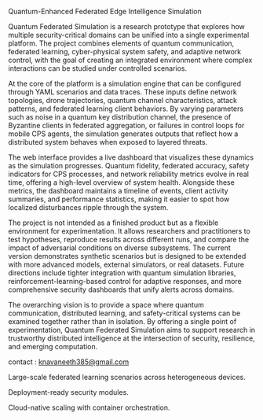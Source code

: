 Quantum-Enhanced Federated Edge Intelligence Simulation

Quantum Federated Simulation is a research prototype that explores how multiple security-critical domains can be unified into a single experimental platform. The project combines elements of quantum communication, federated learning, cyber-physical system safety, and adaptive network control, with the goal of creating an integrated environment where complex interactions can be studied under controlled scenarios.

At the core of the platform is a simulation engine that can be configured through YAML scenarios and data traces. These inputs define network topologies, drone trajectories, quantum channel characteristics, attack patterns, and federated learning client behaviors. By varying parameters such as noise in a quantum key distribution channel, the presence of Byzantine clients in federated aggregation, or failures in control loops for mobile CPS agents, the simulation generates outputs that reflect how a distributed system behaves when exposed to layered threats.

The web interface provides a live dashboard that visualizes these dynamics as the simulation progresses. Quantum fidelity, federated accuracy, safety indicators for CPS processes, and network reliability metrics evolve in real time, offering a high-level overview of system health. Alongside these metrics, the dashboard maintains a timeline of events, client activity summaries, and performance statistics, making it easier to spot how localized disturbances ripple through the system.

The project is not intended as a finished product but as a flexible environment for experimentation. It allows researchers and practitioners to test hypotheses, reproduce results across different runs, and compare the impact of adversarial conditions on diverse subsystems. The current version demonstrates synthetic scenarios but is designed to be extended with more advanced models, external simulators, or real datasets. Future directions include tighter integration with quantum simulation libraries, reinforcement-learning-based control for adaptive responses, and more comprehensive security dashboards that unify alerts across domains.

The overarching vision is to provide a space where quantum communication, distributed learning, and safety-critical systems can be examined together rather than in isolation. By offering a single point of experimentation, Quantum Federated Simulation aims to support research in trustworthy distributed intelligence at the intersection of security, resilience, and emerging computation.

contact : knavaneeth385@gmail.com

Large-scale federated learning scenarios across heterogeneous devices.

Deployment-ready security modules.

Cloud-native scaling with container orchestration.
